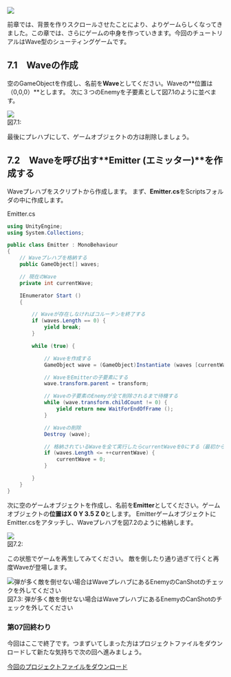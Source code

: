 

![](http://unity3d.com-jp-learn-tutorials.s3.amazonaws.com/2d-shooting-game/images/game/07/wave.png)



前章では、背景を作りスクロールさせたことにより、よりゲームらしくなってきました。この章では、さらにゲームの中身を作っていきます。今回のチュートリアルはWave型のシューティングゲームです。

7.1　Waveの作成
--------------------------------------

空のGameObjectを作成し、名前を**Wave**としてください。Waveの**位置は（0,0,0）**とします。
次に３つのEnemyを子要素として図7.1のように並べます。



![](http://unity3d.com-jp-learn-tutorials.s3.amazonaws.com/2d-shooting-game/images/game/07/create_wave.png)
<br/>図7.1:



最後にプレハブにして、ゲームオブジェクトの方は削除しましょう。

7.2　Waveを呼び出す**Emitter (エミッター)**を作成する
----------------------------------------------------------------------------

Waveプレハブをスクリプトから作成します。
まず、**Emitter.cs**をScriptsフォルダの中に作成します。



Emitter.cs

```cs
using UnityEngine;
using System.Collections;

public class Emitter : MonoBehaviour
{
    // Waveプレハブを格納する
    public GameObject[] waves;

    // 現在のWave
    private int currentWave;

    IEnumerator Start ()
    {

        // Waveが存在しなければコルーチンを終了する
        if (waves.Length == 0) {
            yield break;
        }

        while (true) {

            // Waveを作成する
            GameObject wave = (GameObject)Instantiate (waves [currentWave], transform.position, Quaternion.identity);

            // WaveをEmitterの子要素にする
            wave.transform.parent = transform;

            // Waveの子要素のEnemyが全て削除されるまで待機する
            while (wave.transform.childCount != 0) {
                yield return new WaitForEndOfFrame ();
            }

            // Waveの削除
            Destroy (wave);

            // 格納されているWaveを全て実行したらcurrentWaveを0にする（最初から -> ループ）
            if (waves.Length <= ++currentWave) {
                currentWave = 0;
            }

        }
    }
}
```



次に空のゲームオブジェクトを作成し、名前を**Emitter**としてください。ゲームオブジェクトの**位置はX
0 Y 3.5 Z 0**とします。
EmitterゲームオブジェクトにEmitter.csをアタッチし、Waveプレハブを図7.2のように格納します。



![](http://unity3d.com-jp-learn-tutorials.s3.amazonaws.com/2d-shooting-game/images/game/07/emitter_inspector.png)
<br/>図7.2:



この状態でゲームを再生してみてください。
敵を倒したり通り過ぎて行くと再度Waveが登場します。



![弾が多く敵を倒せない場合はWaveプレハブにあるEnemyのCanShotのチェックを外してください](http://unity3d.com-jp-learn-tutorials.s3.amazonaws.com/2d-shooting-game/images/game/07/play.png)
<br/>図7.3:
弾が多く敵を倒せない場合はWaveプレハブにあるEnemyのCanShotのチェックを外してください



### 第07回終わり

今回はここで終了です。つまずいてしまった方はプロジェクトファイルをダウンロードして新たな気持ちで次の回へ進みましょう。

[今回のプロジェクトファイルをダウンロード](http://unity3d.com-jp-learn-tutorials.s3.amazonaws.com/2d-shooting-game/project/game_07_ShootingGame.zip)
